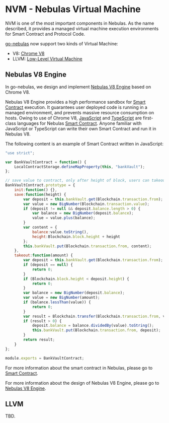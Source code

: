 # NVM - Nebulas Virtual Machine

NVM is one of the most important components in Nebulas. As the name described, it provides a managed virtual machine execution environments for Smart Contract and Protocol Code.

[go-nebulas](https://github.com/nebulasio/go-nebulas) now support two kinds of Virtual Machine:
 - V8: [Chrome V8](https://developers.google.com/v8/)
 - LLVM: [Low-Level Virtual Machine](https://llvm.org)

## Nebulas V8 Engine

In go-nebulas, we design and implement [Nebulas V8 Engine](https://github.com/nebulasio/wiki/blob/master/nebulas_v8.md) based on Chrome V8.

Nebulas V8 Engine provides a high performance sandbox for [Smart Contract](https://github.com/nebulasio/wiki/blob/master/smart_contract.md) execution. It guarantees user deployed code is running in a managed environment, and prevents massive resource consumption on hosts. Owing to use of Chrome V8, [JavaScript](https://en.wikipedia.org/wiki/JavaScript) and [TypeScript](https://en.wikipedia.org/wiki/TypeScript) are first-class languages for Nebulas [Smart Contract](https://github.com/nebulasio/wiki/blob/master/smart_contract.md). Anyone familiar with JavaScript or TypeScript can write their own Smart Contract and run it in Nebulas V8.

The following content is an example of Smart Contract written in JavaScript:

```javascript
"use strict";

var BankVaultContract = function() {
    LocalContractStorage.defineMapProperty(this, "bankVault");
};

// save value to contract, only after height of block, users can takeout
BankVaultContract.prototype = {
    init:function() {},
    save:function(height) {
        var deposit = this.bankVault.get(Blockchain.transaction.from);
        var value = new BigNumber(Blockchain.transaction.value);
        if (deposit != null && deposit.balance.length > 0) {
            var balance = new BigNumber(deposit.balance);
            value = value.plus(balance);
        }
        var content = {
            balance:value.toString(),
            height:Blockchain.block.height + height
        };
        this.bankVault.put(Blockchain.transaction.from, content);
    },
    takeout:function(amount) {
        var deposit = this.bankVault.get(Blockchain.transaction.from);
        if (deposit == null) {
            return 0;
        }
        if (Blockchain.block.height < deposit.height) {
            return 0;
        }
        var balance = new BigNumber(deposit.balance);
        var value = new BigNumber(amount);
        if (balance.lessThan(value)) {
            return 0;
        }
        var result = Blockchain.transfer(Blockchain.transaction.from, value);
        if (result > 0) {
            deposit.balance = balance.dividedBy(value).toString();
            this.bankVault.put(Blockchain.transaction.from, deposit);
        }
        return result;
    }
};

module.exports = BankVaultContract;
```
For more information about the smart contract in Nebulas, please go to [Smart Contract](https://github.com/nebulasio/wiki/blob/master/smart_contract.md).

For more information about the design of Nebulas V8 Engine, please go to [Nebulas V8 Engine](https://github.com/nebulasio/wiki/blob/master/nebulas_v8.md).

## LLVM

TBD.
